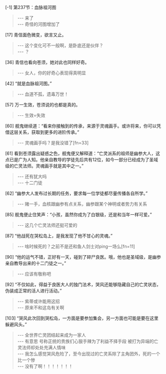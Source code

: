 
[-1] 第237节：血脉祖河图
>--- 来了<br>
>--- 奇怪的河图增加了<br>

[17] 青信面色微变，欲言又止。
>--- 这个变化可不一般啊，是卧底还是伙伴？<br>
>--- ？<br>

[36] 青信也看向苍须，她对此也同样好奇。
>--- 女人，你的好奇心表现得真明显<br>

[42] “就是血脉祖河图。”
>--- 血道不孤，遗毒万世！<br>

[57] 万一生效，苍须说的也都是真的。
>--- 生效=失效<br>

[60] 舰鬼继续道：“看来你接触到的传承，来源于灵魂画手。或许将来，你可以凭借这层关系，获取到更多的进阶传承。”
>--- 灵魂画手吗？是我没错了[fn=33]<br>

[61] 看到苍须露出疑惑之色，舰鬼便又解释道：“亡灵派系的祖师是幽参大人，这点已是广为人知。他亲自教导的学徒先后共有12位，如今一部分已经成为了圣域级的亡灵法师。灵魂画手就是其中之一。”
>--- 还有犹大吗<br>
>--- 十二门徒<br>

[62] “幽参大人发布过长期的任务，要求每一位学徒都尽量传播各自所学。”
>--- 赌一手，血核跟幽参有点关系，幽参跟某个神明或者势力有关系<br>

[85] 舰鬼便止住笑声：“小孩，虽然你成为了白银级，还是和当年一样可爱。”
>--- 这几个亡灵法师还挺可爱的<br>

[87] “他战死在哭松岛上，是我发现了他不甘心的灵魂。”
>--- 啥时候死的？之前不是还和鱼人剑士对ping一场么[fn=11]<br>

[90] “他的运气不错，正好有一天，碰到了碎尸良医。哦，他也是圣域级，是幽参亲自教导出来的十二门徒之一。”
>--- 应该有敬称吧<br>

[92] “不仅如此，得益于良医大人的独门法术，哭风还能够隐藏自己的亡灵状态，伪装成正常的活人进行活动。”
>--- 紫蒂或许能用这招<br>
>--- 原来不和这岛有关啊<br>

[103] “哭风此次回到哭松岛，一方面是要参加集会，另一方面也可能是要在这里躲避风头。”
>--- 全世界亡灵团结起来成为一家人<br>
>--- 有意思 号称正统的贵族们心狠手辣为了利益不择手段 被打为异端的亡灵法师却处处充满人情味<br>
>--- 我怎么感觉哭风危险了，至今出现过的亡灵系除了主角团外，死的一个比一个惨<br>
>--- 没有了啊！！！！！！！<br>
